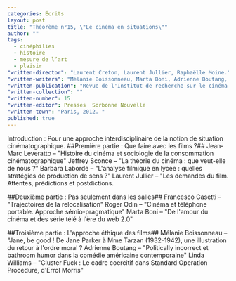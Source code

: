 ```yaml
---
categories: Écrits
layout: post
title: "Théorème n°15, \"Le cinéma en situations\""
author: ""
tags: 
  - cinéphilies
  - histoire
  - mesure de l’art
  - plaisir
"written-director": "Laurent Creton, Laurent Jullier, Raphaëlle Moine."
"written-writers": "Mélanie Boissonneau, Marta Boni, Adrienne Boutang, Francesco Casetti, Laurent Jullier, Barbara Laborde, Roger Odin, Jeffrey Sconce, Linda Williams"
"written-publication": "Revue de l'Institut de recherche sur le cinéma et l'audiovisuel"
"written-collection": ""
"written-number": 15
"written-editor": Presses  Sorbonne Nouvelle
"written-town": "Paris, 2012. "
published: true
---
```



Introduction : Pour une approche interdisciplinaire de la notion de situation cinématographique.
##Première partie : Que faire avec les films ?##
Jean-Marc Leveratto – "Histoire du cinéma et sociologie de la consommation cinématographique"
Jeffrey Sconce – "La théorie du cinéma : que veut-elle de nous ?"
Barbara Laborde – "L'analyse filmique en lycée : quelles stratégies de production de sens ?"
Laurent Jullier – "Les demandes du film. Attentes, prédictions et postdictions.

##Deuxième partie : Pas seulement dans les salles##
Francesco Casetti – "Trajectoires de la relocalisation"
Roger Odin – "Cinéma et téléphone portable. Approche sémio-pragmatique"
Marta Boni – "De l'amour du cinéma et des série télé à l'ère du web 2.0"

##Troisième partie : L'approche éthique des films##
Mélanie Boissonneau – "Jane, be good ! De Jane Parker à Mme Tarzan (1932-1942), une illustration du retour à l'ordre moral ?
Adrienne Boutang – "Politically incorrect et bathroom humor dans la comédie américaine contemporaine"
Linda Williams – "Cluster Fuck : Le cadre coercitif dans Standard Operation Procedure, d'Errol Morris"
